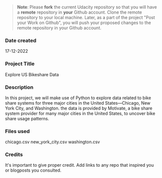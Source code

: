 >**Note**: Please **fork** the current Udacity repository so that you will have a **remote** repository in **your** Github account. Clone the remote repository to your local machine. Later, as a part of the project "Post your Work on Github", you will push your proposed changes to the remote repository in your Github account.

### Date created
17-12-2022

### Project Title
Explore US Bikeshare Data


### Description
In this project, we will make use of Python to explore data related to bike share systems for three major cities in the United States—Chicago, New York City, and Washington.
the data is provided by Motivate, a bike share system provider for many major cities in the United States, to uncover bike share usage patterns.

### Files used
chicago.csv
new_york_city.csv
washington.csv

### Credits
It's important to give proper credit. Add links to any repo that inspired you or blogposts you consulted.

